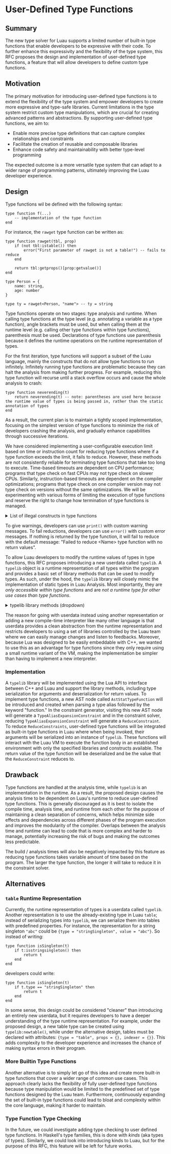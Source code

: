 # User-Defined Type Functions

## Summary

The new type solver for Luau supports a limited number of built-in type functions that enable developers to be expressive with their code. To further enhance this expressivity and the flexibility of the type system, this RFC proposes the design and implementation of user-defined type functions, a feature that will allow developers to define custom type functions.

## Motivation

The primary motivation for introducing user-defined type functions is to extend the flexibility of the type system and empower developers to create more expressive and type-safe libraries. Current limitations in the type system restrict custom type manipulations, which are crucial for creating advanced patterns and abstractions. By supporting user-defined type functions, we aim to:
- Enable more precise type definitions that can capture complex relationships and constraints
- Facilitate the creation of reusable and composable libraries
- Enhance code safety and maintainability with better type-level programming

The expected outcome is a more versatile type system that can adapt to a wider range of programming patterns, ultimately improving the Luau developer experience.

## Design

Type functions wil be defined with the following syntax:
```luau
type function f(...)
    -- implementation of the type function
end
```

For instance, the `rawget` type function can be written as:
```luau
type function rawget(tbl, prop)
    if (not tbl:istable()) then
        error("First parameter of rawget is not a table!") -- fails to reduce
    end

    return tbl:getprops()[prop:getvalue()]
end

type Person = {
    name: string,
    age: number
}

type ty = rawget<Person, "name"> -- ty = string
```

Type functions operate on two stages: type analysis and runtime. When calling type functions at the type level (e.g. annotating a variable as a type function), angle brackets must be used, but when calling them at the runtime level (e.g. calling other type functions within type functions), parenthesis must be used. Declarations of type functions use parenthesis because it defines the runtime operations on the runtime representation of types.

For the first iteration, type functions will support a subset of the Luau language, mainly the constructs that do not allow type functions to run infinitely. Infinitely running type functions are problematic because they can halt the analysis from making further progress. For example, reducing this type function will recurse until a stack overflow occurs and cause the whole analysis to crash:
```luau
type function neverending(t)
    return neverending(t) -- note: parentheses are used here because the runtime value of types is being passed in, rather than the static annotation of types
end
```
As a result, the current plan is to maintain a tightly scoped implementation, focusing on the simplest version of type functions to minimize the risk of developers crashing the analysis, and gradually enhance capabilities through successive iterations.

We have considered implementing a user-configurable execution limit based on time or instruction count for reducing type functions where if a type function exceeds the limit, it fails to reduce. However, these methods are not consistently reliable for terminating type functions that take too long to execute. Time-based timeouts are dependent on CPU performance; programs that type check on fast CPUs may not type check on slower CPUs. Similarly, instruction-based timeouts are dependent on the compiler optimizations; programs that type check on one compiler version may not type check on versions without the same optimizations. We will be experimenting with various forms of limiting the execution of type functions and reserve the right to change how termination of type functions is managed.

<details><summary>List of illegal constructs in type functions</summary>

* `while` / `repeat` loops
* invoking other type functions / regular functions / lambdas
    * we will not (and probably never) allow type functions to call regular functions for the sake of sandboxing the runtime and analysis.
* referring to locals / globals in the outer scope
* global functions: `getfenv`, `setfenv`, `pcall`, `xpcall`, `require`
* libraries: `coroutine`, `debug`, `string.gsub`

Note: we are aware that for loops can cause infinite runtime. For the time being, we will not be handling this case. In the event that a developer accidentally creates an infinitely long type function, they will need to fix the type function and restart the analysis.

</details>

To give warnings, developers can use `print()` with custom warning messages. To fail reductions, developers can use `error()` with custom error messages. If nothing is returned by the type function, it will fail to reduce with the default message: "Failed to reduce \<Name\> type function with no return values".

To allow Luau developers to modify the runtime values of types in type functions, this RFC proposes introducing a new userdata called `typelib`. A `typelib` object is a runtime representation of all types within the program and provides a basic set of library methods that can be used to modify types. As such, under the hood, the `typelib` library will closely mimic the implementation of static types in Luau Analysis. Most importantly, they are *only accessible within type functions* and are *not a runtime type for other use cases than type functions*. 

<details><summary>typelib library methods (dropdown)</summary>

Methods under a different type heading (ex: `Singleton`) imply that the methods are only available for those types. At the implementation level, there is a check to make sure that the type-specific methods are being called on the correct types. For instance, `getindexer()` asserts that `istable()` is true.

#### typelib
All attributes of newly created typelib are initialized with empty tables / arrays and `typelib:getnil()`. For instance, `typelib:newtable()` initializes its properties with an empty table and index / index result type as `typelib:getnil()`.

| Function Declaration | Return Type | Description |
| ------------- | ------------- | ------------- |
| `getnil()` | `typelib` | returns an immutable runtime representation of the built-in type `nil` |
| `getunknown()` | `typelib` | returns an immutable runtime representation of the built-in type `unknown` |
| `getnever()` | `typelib` | returns an immutable runtime representation of the built-in type `never` |
| `getany()` | `typelib` | returns an immutable runtime representation of the built-in type `any` |
| `getnegation(arg: typelib)` | `typelib` | returns an immutable runtime representation of the negation of the argument; the argument cannot be `istable()`, `ismetatable` or `isfunction()` |
| `getboolean()` | `typelib` | returns an immutable runtime representation of the built-in type `boolean` |
| `getnumber()` | `typelib` | returns an immutable runtime representation of the built-in type `number` |
| `getstring()` | `typelib` | returns an immutable runtime representation of the built-in type `string` |
| `getstringsingleton(arg: string)` | `typelib` | returns an immutable runtime representation of a string singleton type of the argument |
| `getbooleansingleton(arg: boolean)` | `typelib` | returns an immutable runtime representation of a boolean singleton type of the argument |
| `getunion(arg: {typelib})` | `typelib` | returns an immutable runtime representation of union type of its argument |
| `getintersection(arg: {typelib})` | `typelib` | returns an immutable runtime representation of intersection type of its argument |
| `newtable()` | `typelib` | returns a mutable runtime representation of a `table` type |
| `newmetatable()` | `typelib` | returns a mutable runtime representation of `Metatable` |
| `newfunction()` | `typelib` | returns a mutable runtime representation of a `function` type |
| `isnil()` | `boolean` | returns true if self is a runtime representation of the built-in type `nil` |
| `isunknown()` | `boolean` | returns true if self is a runtime representation of the built-in type `unknown` |
| `isnever()` | `boolean` | returns true if self is a runtime representation of the built-in type `never` |
| `isany()` | `boolean` | returns true if self is a runtime representation of the built-in type `any` |
| `isnegation()` | `boolean` | returns true if self is a runtime representation of a `Negation` |
| `isboolean()` | `boolean` | returns true if self is a runtime representation of the built-in type`boolean` |
| `isnumber()` | `boolean` | returns true if self is a runtime representation of the built-in type `number` |
| `isstring()` | `boolean` | returns true if self is a runtime representation of the built-in type `string` |
| `isstringsingleton()` | `boolean` | returns true if self is a runtime representation of a string singleton |
| `isbooleansingleton()` | `boolean` | returns true if self is a runtime representation of a boolean singleton |
| `isunion()` | `boolean` | returns true if self is a runtime representation of the union type |
| `isintersection()` | `boolean` | returns true if self is a runtime representation of the intersection type |
| `istable()` | `boolean` | returns true if self is a runtime representation of a `table` type |
| `ismetatable()` | `boolean` | returns true if self is a runtime representation of `Metatable` |
| `isfunction()` | `boolean` | returns true if self is a runtime representation of a `function` type |
| `isclass()` | `boolean` | returns true if self is a runtime representation of a `class` type |
| `issubtypeof(arg: typelib)` | `boolean` | returns true if self is a subtype or equal to arg in the type hierarchy |
| `conformsto(arg: typelib)` | `boolean` | returns true if self is equal to arg in the type hierarchy |

#### Negation

| Function Declaration | Return Type | Description |
| ------------- | ------------- | ------------- |
| `gettype()` | `typelib` | returns the runtime representation of the type being negated |

#### String

| Function Declaration | Return Type | Description |
| ------------- | ------------- | ------------- |
| `getmetatable()` | `typelib` | returns the runtime representation of `Metatable` |

#### StringSingleton

| Function Declaration | Return Type | Description |
| ------------- | ------------- | ------------- |
| `getvalue()` | `string` | returns a string singleton |

#### BooleanSingleton

| Function Declaration | Return Type | Description |
| ------------- | ------------- | ------------- |
| `getvalue()` | `boolean` | returns either `true` or `false` |

#### Table

| Function Declaration | Return Type | Description |
| ------------- | ------------- | ------------- |
| `addprops(key: typelib, value: typelib)` | `nil` | adds a key, value pair to self's table properties; if the same key exists already, overrides the value |
| `delprops(key: typelib)` | `nil` | removes the key from self's table properties along with the value associated with it; if the key doesn't exist, nothing happens |
| `getprops()` | `{typelib: typelib}` | returns a table of self's table properties (e.g. `{["age"] = 20}` will return `{typelib:getstringsingleton("age") = typelib:getnumber()}`) |
| `settableindexer(indexty: typelib, indexresultty: typelib)` | `nil` | sets self's index type to the first argument and index result type to the second |
| `getindextype()` | `typelib` | returns self's index type |
| `getindexresulttype()` | `typelib` | returns self's index result type |
| `setsealed(arg: boolean)` | `nil` | sets the table's sealed status. If true, the table becomes a sealed table. Default initialization of tables is unsealed tables (aka setsealed(false)) |
| `issealed()` | `boolean` | returns the seal status of self |

#### Metatable

| Function Declaration | Return Type | Description |
| ------------- | ------------- | ------------- |
| `settable(arg: typelib)` | `nil` | sets self's table to the argument; the argument needs to be `istable()` |
| `gettable()` | `typelib` | returns self's runtime representation of the type `table` |
| `setmetatable(arg: typelib)` | `nil` | sets self's metatable to the argument; the argument needs to be `ismetatable()` |
| `getmetatable()` | `typelib` | returns self's runtime representation of `Metatable` |

#### Function

| Function Declaration | Return Type | Description |
| ------------- | ------------- | ------------- |
| `setargtypes(arg: {typelib} \| typelib)` | `nil` | sets self's argument types to the argument, where an array implies a TypePack and the latter implies a Variadic |
| `getargtypes()` | `{typelib} \| typelib` | returns the runtime representation of self's argument type |
| `setreturntypes(arg: {typelib} \| typelib)` | `nil` | sets self's return types to the argument, where an array implies a TypePack and the latter implies a Variadic |
| `getreturntypes()` | `{typelib} \| typelib` | returns the runtime representation of self's return type |

#### Union

| Function Declaration | Return Type | Description |
| ------------- | ------------- | ------------- |
| `getoptions()` | `table` | returns an array of types that the union can represent. For instance, `string \| number` returns `{typelib:getstring(), typelib:getnumber()}` |

#### Intersection

| Function Declaration | Return Type | Description |
| ------------- | ------------- | ------------- |
| `getparts()` | `table` | returns an array of types represented by the intersection. For instance, `string & number` returns `{typelib:getstring(), typelib:getnumber()}` |

#### Class

| Function Declaration | Return Type | Description |
| ------------- | ------------- | ------------- |
| `getprops()` | `table` | returns the runtime representation of table of class's properties |
| `getparent()` | `typelib \| nil` | returns the runtime representation of self's parent class if it exists, else nil |
| `getmetatable()` | `typelib \| nil` | returns the runtime representation of self's `Metatable` if it exists, else nil |
| `getindextype()` | `typelib` | returns self's index type |
| `getindexresulttype()` | `typelib` | returns self's index result type |

</details>

The reason for going with userdata instead using another representation or adding a new compile-time interpreter like many other language is that userdata provides a clean abstraction from the runtime representation and restricts developers to using a set of libraries controlled by the Luau team where we can easily manage changes and listen to feedbacks. Moreover, because Lua was designed to be easily embeddable with C++, we wanted to use this as an advantage for type functions since they only require using a small runtime variant of the VM, making the implementation be simpler than having to implement a new interpreter.

### Implementation

A `typelib` library will be implemented using the Lua API to interface between C++ and Luau and support the library methods, including type serialization for arguments and deserialization for return values. To implement type functions, a new AST node called `AstStatTypeFunction` will be introduced and created when parsing a type alias followed by the keyword "function." In the constraint generator, visiting this new AST node will generate a `TypeAliasExpansionConstraint` and in the constraint solver, reducing `TypeAliasExpansionConstraint` will generate a `ReduceConstraint`. To reduce `ReduceConstraints`, user-defined type functions will be integrated as built-in type functions in Luau where when being invoked, their arguments will be serialized into an instance of `typelib`. These functions will interact with the Luau VM to execute the function body in an established environment with only the specified libraries and constructs available. The return value of the type function will be deserialized and be the value that the `ReduceConstraint` reduces to.

## Drawback

Type functions are handled at the analysis time, while `typelib` is an implementation in the runtime. As a result, the proposed design causes the analysis time to be dependent on Luau's runtime to reduce user-defined type functions. This is generally discouraged as it is best to isolate the compile time, analysis time, and runtime from each other for the purpose of maintaining a clean separation of concerns, which helps minimize side effects and dependencies across different phases of the program execution and improves the modularity of the compiler. Overlaps between the analysis time and runtime can lead to code that is more complex and harder to manage, potentially increasing the risk of bugs and making the outcomes less predictable.

The build / analysis times will also be negatively impacted by this feature as reducing type functions takes variable amount of time based on the program. The larger the type function, the longer it will take to reduce it in the constraint solver.

## Alternatives

### `table` Runtime Representation

Currently, the runtime representation of types is a userdata called `typelib`. Another representation is to use the already-existing type in Luau `table`; instead of serializing types into `typelib`, we can serialize them into tables with predefined properties. For instance, the representation for a string singleton `"abc"` could be `{type = "stringSingleton", value = "abc"}`. So instead of writing:
```luau
type function isSingleton(t)
    if t:isstringsingleton() then
        return t
    end
end
```
developers could write:
```luau
type function isSingleton(t)
    if t.type == "stringSingleton" then
        return t
    end
end
```

In some sense, this design could be considered "cleaner" than introducing an entirely new userdata, but it requires developers to have a deeper understanding of the type runtime representation. For example, under the proposed design, a new table type can be created using `typelib:newtable()`, while under the alternative design, tables must be declared with attributes: `{type = "table", props = {}, indexer = {}}`. This adds complexity to the developer experience and increases the chance of making syntax errors in their program.

### More Builtin Type Functions

Another alternative is to simply let go of this idea and create more built-in type functions that cover a wider range of common use cases. This approach clearly lacks the flexibility of fully user-defined type functions because type manipulation would be limited to the predefined set of type functions designed by the Luau team. Furthermore, continuously expanding the set of built-in type functions could lead to bloat and complexity within the core language, making it harder to maintain.

### Type Function Type Checking

In the future, we could investigate adding type checking to user defined type functions. In Haskell's type families, this is done with _kinds_ (aka types of types). Similarly, we could look into introducing kinds to Luau, but for the purpose of this RFC, this feature will be left for future works.